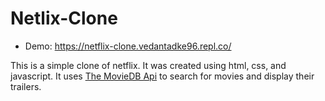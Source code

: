 # Netlix-Clone

- Demo: <https://netflix-clone.vedantadke96.repl.co/>

This is a simple clone of netflix. It was created using html, css, and javascript. It uses [The MovieDB Api](https://www.themoviedb.org/documentation/api) to search for movies and display their trailers.

